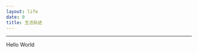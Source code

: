 ```yaml
---
layout: life
date: 0
title: 生活轨迹
---
```


-----------------------------------------------
Hello World





